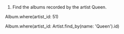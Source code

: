 1. Find the albums recorded by the artist Queen.

Album.where(artist_id: 51)

Album.where(artist_id: Artist.find_by(name: 'Queen').id)
